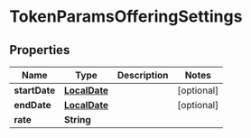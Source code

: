 
# TokenParamsOfferingSettings

## Properties
Name | Type | Description | Notes
------------ | ------------- | ------------- | -------------
**startDate** | [**LocalDate**](LocalDate.md) |  |  [optional]
**endDate** | [**LocalDate**](LocalDate.md) |  |  [optional]
**rate** | **String** |  | 



